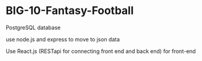 # BIG-10-Fantasy-Football

PostgreSQL database 

use node.js and express to move to json data

Use React.js (RESTapi for connecting front end and back end) for front-end

